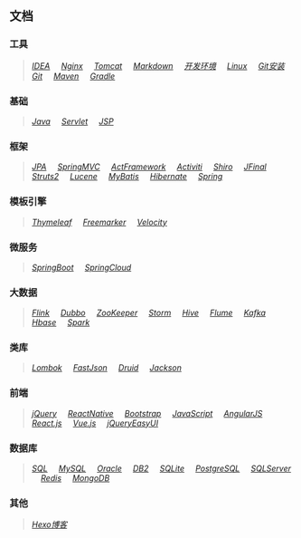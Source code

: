 ## 文档

### 工具
>*[IDEA](src/IDEA.md)*
&nbsp;&nbsp;&nbsp;
>*[Nginx](src/Nginx.md)*
&nbsp;&nbsp;&nbsp;
>*[Tomcat](src/Tomcat.md)*
&nbsp;&nbsp;&nbsp;
>*[Markdown](src/Markdown.md)*
&nbsp;&nbsp;&nbsp;
>*[开发环境](src/Environment.md)*
&nbsp;&nbsp;&nbsp;
>*[Linux](src/Linux.md)*
&nbsp;&nbsp;&nbsp;
>*[Git安装](src/Git-Install.md)*
&nbsp;&nbsp;&nbsp;
>*[Git](src/Git.md)*
&nbsp;&nbsp;&nbsp;
>*[Maven](src/Maven.md)*
&nbsp;&nbsp;&nbsp;
>*[Gradle](src/Gradle.md)*
&nbsp;&nbsp;&nbsp;

### 基础
>*[Java](src/Java.md)*
&nbsp;&nbsp;&nbsp;
>*[Servlet](src/Servlet.md)*
&nbsp;&nbsp;&nbsp;
>*[JSP](src/JSP.md)*
&nbsp;&nbsp;&nbsp;

### 框架
>*[JPA](src/JPA.md)*
&nbsp;&nbsp;&nbsp;
>*[SpringMVC](src/SpringMVC.md)*
&nbsp;&nbsp;&nbsp;
>*[ActFramework](src/ActFramework.md)*
&nbsp;&nbsp;&nbsp;
>*[Activiti](src/Activiti.md)*
&nbsp;&nbsp;&nbsp;
>*[Shiro](src/Shiro.md)*
&nbsp;&nbsp;&nbsp;
>*[JFinal](src/JFinal.md)*
&nbsp;&nbsp;&nbsp;
>*[Struts2](src/Struts2.md)*
&nbsp;&nbsp;&nbsp;
>*[Lucene](src/Lucene.md)*
&nbsp;&nbsp;&nbsp;
>*[MyBatis](src/MyBatis.md)*
&nbsp;&nbsp;&nbsp;
>*[Hibernate](src/Hibernate.md)*
&nbsp;&nbsp;&nbsp;
>*[Spring](src/Spring.md)*
&nbsp;&nbsp;&nbsp;

### 模板引擎
>*[Thymeleaf](src/Thymeleaf.md)*
&nbsp;&nbsp;&nbsp;
>*[Freemarker](src/Freemarker.md)*
&nbsp;&nbsp;&nbsp;
>*[Velocity](src/Velocity.md)*
&nbsp;&nbsp;&nbsp;

### 微服务
>*[SpringBoot](src/SpringBoot.md)*
&nbsp;&nbsp;&nbsp;
>*[SpringCloud](src/SpringCloud.md)*
&nbsp;&nbsp;&nbsp;

### 大数据
>*[Flink](src/Flink.md)*
&nbsp;&nbsp;&nbsp;
>*[Dubbo](src/Dubbo.md)*
&nbsp;&nbsp;&nbsp;
>*[ZooKeeper](src/ZooKeeper.md)*
&nbsp;&nbsp;&nbsp;
>*[Storm](src/Storm.md)*
&nbsp;&nbsp;&nbsp;
>*[Hive](src/Hive.md)*
&nbsp;&nbsp;&nbsp;
>*[Flume](src/Flume.md)*
&nbsp;&nbsp;&nbsp;
>*[Kafka](src/Kafka.md)*
&nbsp;&nbsp;&nbsp;
>*[Hbase](src/Hbase.md)*
&nbsp;&nbsp;&nbsp;
>*[Spark](src/Spark.md)*
&nbsp;&nbsp;&nbsp;

### 类库
>*[Lombok](src/Lombok.md)*
&nbsp;&nbsp;&nbsp;
>*[FastJson](src/FastJson.md)*
&nbsp;&nbsp;&nbsp;
>*[Druid](src/Druid.md)*
&nbsp;&nbsp;&nbsp;
>*[Jackson](src/Jackson.md)*
&nbsp;&nbsp;&nbsp;

### 前端
>*[jQuery](src/jQuery.md)*
&nbsp;&nbsp;&nbsp;
>*[ReactNative](src/ReactNative.md)*
&nbsp;&nbsp;&nbsp;
>*[Bootstrap](src/Bootstrap.md)*
&nbsp;&nbsp;&nbsp;
>*[JavaScript](src/JavaScript.md)*
&nbsp;&nbsp;&nbsp;
>*[AngularJS](src/AngularJS.md)*
&nbsp;&nbsp;&nbsp;
>*[React.js](src/React.js.md)*
&nbsp;&nbsp;&nbsp;
>*[Vue.js](src/JavaScript.md)*
&nbsp;&nbsp;&nbsp;
>*[jQueryEasyUI](src/jQueryEasyUI.md)*
&nbsp;&nbsp;&nbsp;

### 数据库
>*[SQL](src/SQL.md)*
&nbsp;&nbsp;&nbsp;
>*[MySQL](src/MySQL.md)*
&nbsp;&nbsp;&nbsp;
>*[Oracle](src/Oracle.md)*
&nbsp;&nbsp;&nbsp;
>*[DB2](src/DB2.md)*
&nbsp;&nbsp;&nbsp;
>*[SQLite](src/SQLite.md)*
&nbsp;&nbsp;&nbsp;
>*[PostgreSQL](src/PostgreSQL.md)*
&nbsp;&nbsp;&nbsp;
>*[SQLServer](src/SQLServer.md)*
&nbsp;&nbsp;&nbsp;
>*[Redis](src/Redis.md)*
&nbsp;&nbsp;&nbsp;
>*[MongoDB](src/MongoDB.md)*
&nbsp;&nbsp;&nbsp;

### 其他
>*[Hexo博客](src/HexoBlog.md)*
&nbsp;&nbsp;&nbsp;
